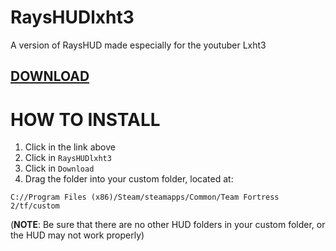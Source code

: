# RaysHUDlxht3
A version of RaysHUD made especially for the youtuber Lxht3

## [DOWNLOAD](https://drive.google.com/open?id=1IVMXd20ybJyeGZ5zIuLLb8zI56owYRVK)

# HOW TO INSTALL

1. Click in the link above
2. Click in `RaysHUDlxht3`
3. Click in `Download`
4. Drag the folder into your custom folder, located at:

`C://Program Files (x86)/Steam/steamapps/Common/Team Fortress 2/tf/custom`

(**NOTE**: Be sure that there are no other HUD folders in your custom folder, or the HUD may not work properly)







